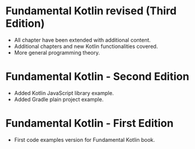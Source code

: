 # Fundamental Kotlin revised (Third Edition)

- All chapter have been extended with additional content.
- Additional chapters and new Kotlin functionalities covered.
- More general programming theory.

# Fundamental Kotlin - Second Edition

- Added Kotlin JavaScript library example.
- Added Gradle plain project example.

# Fundamental Kotlin - First Edition

- First code examples version for Fundamental Kotlin book.  
